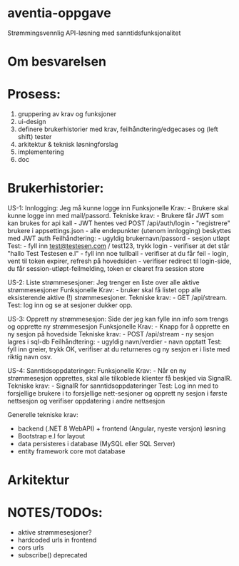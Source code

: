 # aventia-oppgave
Strømmingsvennlig API-løsning med sanntidsfunksjonalitet


# Om besvarelsen


# Prosess:
1. gruppering av krav og funksjoner 
2. ui-design
3. definere brukerhistorier med krav, feilhåndtering/edgecases og (left shift) tester
4. arkitektur & teknisk løsningforslag
5. implementering
6. doc


# Brukerhistorier:
US-1: Innlogging: Jeg må kunne logge inn
    Funksjonelle Krav: 
        - Brukere skal kunne logge inn med mail/passord.
    Tekniske krav: 
        - Brukere får JWT som kan brukes for api kall
        - JWT hentes ved POST /api/auth/login
        - "registrere" brukere i appsettings.json
        - alle endepunkter (utenom innlogging) beskyttes med JWT auth
    Feilhåndtering:
        - ugyldig brukernavn/passord
        - sesjon utløpt
    Test: 
        - fyll inn test@testesen.com / test123, trykk login - verifiser at det står "hallo Test Testesen e.l"
        - fyll inn noe tullball - verifiser at du får feil
        - login, vent til token expirer, refresh på hovedsiden - verifiser redirect til login-side, du får session-utløpt-feilmelding, token er clearet fra session store


US-2: Liste strømmesesjoner: Jeg trenger en liste over alle aktive strømmesesjoner
    Funksjonelle Krav: 
        - bruker skal få listet opp alle eksisterende aktive (!) strømmesesjoner.
    Tekniske krav:
        - GET /api/stream.
    Test: log inn og se at sesjoner dukker opp.


US-3: Opprett ny strømmesesjon: Side der jeg kan fylle inn info som trengs og opprette ny strømmesesjon
    Funksjonelle Krav: 
        - Knapp for å opprette en ny sesjon på hovedside
    Tekniske krav:
        - POST /api/stream
        - ny sesjon lagres i sql-db
    Feilhåndtering:
        - ugyldig navn/verdier
        - navn opptatt
    Test: fyll inn greier, trykk OK, verifiser at du returneres og ny sesjon er i liste med riktig navn osv.


US-4: Sanntidsoppdateringer:
    Funksjonelle Krav: 
        - Når en ny strømmesesjon opprettes, skal alle tilkoblede klienter få beskjed via SignalR.
    Tekniske krav:
        - SignalR for sanntidsoppdateringer
    Test: Log inn med to forsjellige brukere i to forsjellige nett-sesjoner og opprett ny sesjon i første nettsesjon og verifiser oppdatering i andre nettsesjon


Generelle tekniske krav:
- backend (.NET 8 WebAPI) + frontend (Angular, nyeste versjon) løsning
- Bootstrap e.l for layout
- data persisteres i database (MySQL eller SQL Server)
- entity framework core mot database


# Arkitektur


# NOTES/TODOs:
- aktive strømmesesjoner?
- hardcoded urls in frontend
- cors urls
- subscribe() deprecated